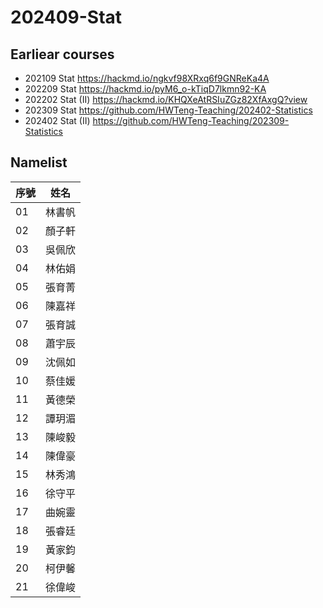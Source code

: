 # 202409-Stat

## Earliear courses

- 202109 Stat https://hackmd.io/ngkvf98XRxq6f9GNReKa4A
- 202209 Stat https://hackmd.io/pyM6_o-kTiqD7lkmn92-KA
- 202202 Stat (II) https://hackmd.io/KHQXeAtRSIuZGz82XfAxgQ?view
- 202309 Stat https://github.com/HWTeng-Teaching/202402-Statistics
- 202402 Stat (II) https://github.com/HWTeng-Teaching/202309-Statistics



## Namelist


| 序號 | 姓名     |
| ---- | -------- |
| 01 | 林書帆 |
| 02 | 顏子軒 |
| 03 | 吳佩欣 |
| 04 | 林佑娟 |
| 05 | 張育菁 |
| 06 | 陳嘉祥 |
| 07 | 張育誠 |
| 08 | 蕭宇辰 |
| 09 | 沈佩如 |
| 10 | 蔡佳媛 |
| 11 | 黃德榮 |
| 12 | 譚玥湄 |
| 13 | 陳峻毅 |
| 14 | 陳偉豪 |
| 15 | 林秀鴻 |
| 16 | 徐守平 |
| 17 | 曲婉靈 |
| 18 | 張睿廷 |
| 19 | 黃家鈞 |
| 20 | 柯伊馨 |
| 21 | 徐偉峻 |
